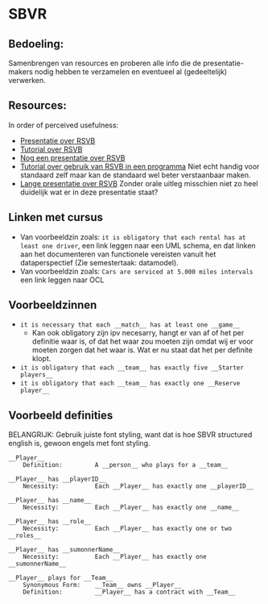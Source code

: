 # SBVR
## Bedoeling:
Samenbrengen van resources en proberen alle info die de presentatie-makers nodig hebben te verzamelen en eventueel al (gedeeltelijk) verwerken.

## Resources:
In order of perceived usefulness:
* [Presentatie over RSVB](http://knut.hinkelmann.ch/lectures/ISA2010/ISA-7-SBVR.pdf)
* [Tutorial over RSVB](http://www.kdmanalytics.com/sbvr/sbvr_intro_1.html)
* [Nog een presentatie over RSVB](http://www.buildingbusinesscapability.com/presentations/2014/1658.pdf)
* [Tutorial over gebruik van RSVB in een programma](http://loki.ia.agh.edu.pl/wiki/docs:sbvr-tutorial) Niet echt handig voor standaard zelf maar kan de standaard wel beter verstaanbaar maken.
* [Lange presentatie over RSVB](http://www.businesssemantics.com/Resources/How_SBVR_Adds_Knowledge_Richness_to_ISO_TC_37_Terminology_Standards.pdf) Zonder orale uitleg misschien niet zo heel duidelijk wat er in deze presentatie staat?

## Linken met cursus
* Van voorbeeldzin zoals: `it is obligatory that each rental has at least one driver`, een link leggen naar een UML schema, en dat linken aan het documenteren van functionele vereisten vanuit het dataperspectief (Zie semestertaak: datamodel).
* Van voorbeeldzin zoals: `Cars are serviced at 5.000 miles intervals` een link leggen naar OCL

## Voorbeeldzinnen
* `it is necessary that each __match__ has at least one __game__`
  * Kan ook obligatory zijn ipv necesarry, hangt er van af of het per definitie waar is, of dat het waar zou moeten zijn omdat wij er voor moeten zorgen dat het waar is. Wat er nu staat dat het per definite klopt.
* `it is obligatory that each __team__ has exactly five __Starter players__`
* `it is obligatory that each __team__ has exactly one __Reserve player__`


## Voorbeeld definities
BELANGRIJK: Gebruik juiste font styling, want dat is hoe SBVR structured english is, gewoon engels met font styling.

```
__Player__
    Definition:         A __person__ who plays for a __team__

__Player__ has __playerID__
    Necessity:          Each __Player__ has exactly one __playerID__
    
__Player__ has __name__
    Necessity:          Each __Player__ has exactly one __name__
    
__Player__ has __role__
    Necessity:          Each __Player__ has exactly one or two __roles__
    
__Player__ has __sumonnerName__
    Necessity:          Each __Player__ has exactly one __sumonnerName__
```
    
    
```    
__Player__ plays for __Team__
    Synonymous Form:    __Team__ owns __Player__
    Definition:         __Player__ has a contract with __Team__

```
